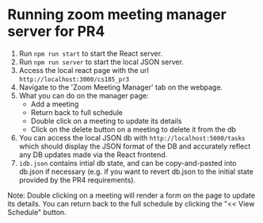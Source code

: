 # Running zoom meeting manager server for PR4
1. Run ```npm run start``` to start the React server.
2. Run ```npm run server``` to start the local JSON server.
3. Access the local react page with the url ```http://localhost:3000/cs185_pr3```
4. Navigate to the 'Zoom Meeting Manager' tab on the webpage.
5. What you can do on the manager page:
	- Add a meeting
	- Return back to full schedule
	- Double click on a meeting to update its details
	- Click on the delete button on a meeting to delete it from the db
6. You can access the local JSON db with ```http://localhost:5000/tasks``` which should display the JSON format of the DB and accurately reflect any DB updates made via the React frontend.
7. ```idb.json``` contains intial db state, and can be copy-and-pasted into db.json if necessary (e.g. if you want to revert db.json to the initial state provided by the PR4 requirements).

Note: Double clicking on a meeting will render a form on the page to update its details. You can return back to the full schedule by clicking the "<< View Schedule" button.
